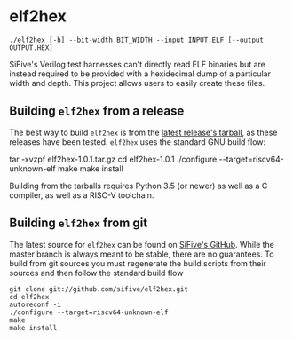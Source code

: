 # elf2hex

    ./elf2hex [-h] --bit-width BIT_WIDTH --input INPUT.ELF [--output OUTPUT.HEX]

SiFive's Verilog test harnesses can't directly read ELF binaries but are
instead required to be provided with a hexidecimal dump of a particular
width and depth.  This project allows users to easily create these
files.

## Building `elf2hex` from a release

The best way to build `elf2hex` is from the [latest release's
tarball](https://github.com/sifive/elf2hex/releases/download/v1.0.1/elf2hex-1.0.1.tar.gz),
as these releases have been tested.  `elf2hex` uses the standard GNU
build flow:

   tar -xvzpf elf2hex-1.0.1.tar.gz
   cd elf2hex-1.0.1
    ./configure --target=riscv64-unknown-elf
    make
    make install

Building from the tarballs requires Python 3.5 (or newer) as well as a C
compiler, as well as a RISC-V toolchain.

## Building `elf2hex` from git

The latest source for `elf2hex` can be found on [SiFive's
GitHub](https://github.com/sifive/elf2hex).  While the master branch is
always meant to be stable, there are no guarantees.  To build from
git sources you must regenerate the build scripts from their sources and
then follow the standard build flow

    git clone git://github.com/sifive/elf2hex.git
    cd elf2hex
    autoreconf -i
    ./configure --target=riscv64-unknown-elf
    make
    make install

